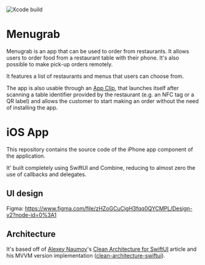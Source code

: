 ![Xcode build](https://github.com/guillevc/menugrab-ios/workflows/Xcode%20build/badge.svg?branch=master)

# Menugrab

Menugrab is an app that can be used to order from restaurants. It allows users to order food from a restaurant table with their phone. It's also possible to make pick-up orders remotely.

It features a list of restaurants and menus that users can choose from.

The app is also usable through an [App Clip](https://developer.apple.com/app-clips/), that launches itself after scanning a table identifier provided by the restaurant (e.g. an NFC tag or a QR label) and allows the customer to start making an order without the need of installing the app.

# iOS App

This repository contains the source code of the iPhone app component of the application.

It' built completely using SwiftUI and Combine, reducing to almost zero the use of callbacks and delegates.

## UI design

Figma: https://www.figma.com/file/zHZoGCuCigH3fqq0QYCMPL/Design-v2?node-id=0%3A1

## Architecture

It's based off of [Alexey Naumov](https://github.com/nalexn)'s [Clean Architecture for SwiftUI](https://nalexn.github.io/clean-architecture-swiftui/?utm_source=nalexn_github) article and his MVVM version implementation ([clean-architecture-swiftui](https://github.com/nalexn/clean-architecture-swiftui/tree/mvvm)).
